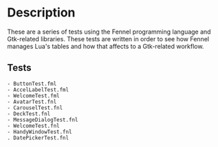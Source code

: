 # Description
These are a series of tests using the Fennel programming language and Gtk-related libraries.
These tests are written in order to see how Fennel manages Lua's tables and how that affects to a Gtk-related workflow.

## Tests
    - ButtonTest.fml
    - AccelLabelTest.fml
    - WelcomeTest.fml 
    - AvatarTest.fnl
    - CarouselTest.fnl
    - DeckTest.fnl 
    - MessageDialogTest.fnl
    - WelcomeTest.fnl
    - HandyWindowTest.fnl
    . DatePickerTest.fnl 
